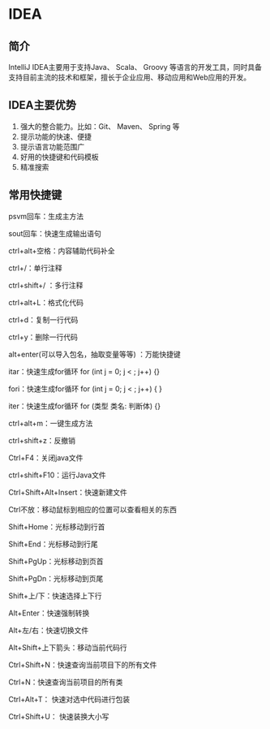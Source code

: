 # IDEA

## 简介

IntelliJ IDEA主要用于支持Java、 Scala、 Groovy 等语言的开发工具，同时具备支持目前主流的技术和框架，擅长于企业应用、移动应用和Web应用的开发。

## IDEA主要优势

1. 强大的整合能力。比如：Git、 Maven、 Spring 等
2. 提示功能的快速、便捷
3. 提示语言功能范围广
4. 好用的快捷键和代码模板
5. 精准搜索

## 常用快捷键

psvm回车：生成主方法 

sout回车：快速生成输出语句

ctrl+alt+空格：内容辅助代码补全 

ctrl+/：单行注释

ctrl+shift+/ ：多行注释

ctrl+alt+L：格式化代码

ctrl+d：复制一行代码

ctrl+y：删除一行代码

alt+enter(可以导入包名，抽取变量等等) ：万能快捷键

itar：快速生成for循环	  for (int j = 0; j < ; j++) {}

fori：快速生成for循环	  for (int j = 0; j < ; j++) {  }

iter：快速生成for循环     for (类型  类名: 判断体) {}

ctrl+alt+m：一键生成方法 

ctrl+shift+z：反撤销

Ctrl+F4：关闭java文件				 

ctrl+shift+F10：运行Java文件

Ctrl+Shift+Alt+Insert：快速新建文件

Ctrl不放：移动鼠标到相应的位置可以查看相关的东西

Shift+Home：光标移动到行首                

Shift+End：光标移动到行尾                        

Shift+PgUp：光标移动到页首

Shift+PgDn：光标移动到页尾                          

Shift+上/下：快速选择上下行

Alt+Enter：快速强制转换                              

Alt+左/右：快速切换文件                 

Alt+Shift+上下箭头：移动当前代码行

Ctrl+Shift+N：快速查询当前项目下的所有文件

Ctrl+N：快速查询当前项目的所有类

Ctrl+Alt+T：  快速对选中代码进行包装

Ctrl+Shift+U： 快速装换大小写